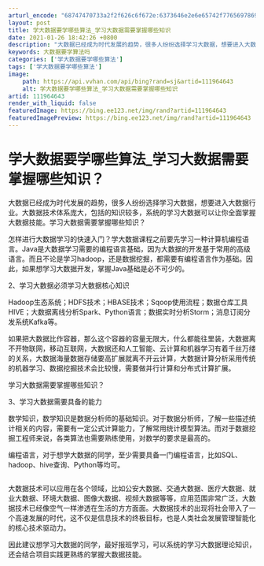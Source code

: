 ```yaml
---
arturl_encode: "68747470733a2f2f626c6f672e:6373646e2e6e65742f77656978696e5f33303039363332312f:61727469636c652f64657461696c732f313131393634363433"
layout: post
title: 学大数据要学哪些算法_学习大数据需要掌握哪些知识
date: 2021-01-26 18:42:26 +0800
description: "大数据已经成为时代发展的趋势，很多人纷纷选择学习大数据，想要进入大数据行业。"
keywords: 大数据要学算法吗
categories: ['学大数据要学哪些算法']
tags: ['学大数据要学哪些算法']
image:
    path: https://api.vvhan.com/api/bing?rand=sj&artid=111964643
    alt: 学大数据要学哪些算法_学习大数据需要掌握哪些知识
artid: 111964643
render_with_liquid: false
featuredImage: https://bing.ee123.net/img/rand?artid=111964643
featuredImagePreview: https://bing.ee123.net/img/rand?artid=111964643
---
```


# 学大数据要学哪些算法\_学习大数据需要掌握哪些知识？

大数据已经成为时代发展的趋势，很多人纷纷选择学习大数据，想要进入大数据行业。大数据技术体系庞大，包括的知识较多，系统的学习大数据可以让你全面掌握大数据技能。学习大数据需要掌握哪些知识？
![]()

怎样进行大数据学习的快速入门？学大数据课程之前要先学习一种计算机编程语言。Java是大数据学习需要的编程语言基础，因为大数据的开发基于常用的高级语言。而且不论是学习hadoop，还是数据挖掘，都需要有编程语言作为基础。因此，如果想学习大数据开发，掌握Java基础是必不可少的。

2、学习大数据必须学习大数据核心知识

Hadoop生态系统；HDFS技术；HBASE技术；Sqoop使用流程；数据仓库工具HIVE；大数据离线分析Spark、Python语言；数据实时分析Storm；消息订阅分发系统Kafka等。

如果把大数据比作容器，那么这个容器的容量无限大，什么都能往里装，大数据离不开物联网，移动互联网，大数据还和人工智能、云计算和机器学习有着千丝万缕的关系，大数据海量数据存储要高扩展就离不开云计算，大数据计算分析采用传统的机器学习、数据挖掘技术会比较慢，需要做并行计算和分布式计算扩展。
![]()

学习大数据需要掌握哪些知识？

3、学习大数据需要具备的能力

数学知识，数学知识是数据分析师的基础知识。对于数据分析师，了解一些描述统计相关的内容，需要有一定公式计算能力，了解常用统计模型算法。而对于数据挖掘工程师来说，各类算法也需要熟练使用，对数学的要求是最高的。

编程语言，对于想学大数据的同学，至少需要具备一门编程语言，比如SQL、hadoop、hive查询、Python等均可。

![]()

大数据技术可以应用在各个领域，比如公安大数据、交通大数据、医疗大数据、就业大数据、环境大数据、图像大数据、视频大数据等等，应用范围非常广泛，大数据技术已经像空气一样渗透在生活的方方面面。大数据技术的出现将社会带入了一个高速发展的时代，这不仅是信息技术的终极目标，也是人类社会发展管理智能化的核心技术驱动力。

因此建议想学习大数据的同学，最好报班学习，可以系统的学习大数据理论知识，还会结合项目实践更熟练的掌握大数据技能。

![]()